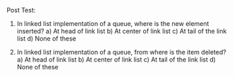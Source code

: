 Post Test:

1. In linked list implementation of a queue, where is the new element inserted?
a) At head of link list
b) At center of link list
c) At tail of the link list
d) None of these

2. In linked list implementation of a queue, from where is the item deleted?
a) At head of link list
b) At center of link list
c) At tail of the link list
d) None of these
